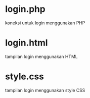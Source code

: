 # login.php
koneksi untuk login menggunakan PHP

# login.html
tampilan login menggunakan HTML

# style.css
tampilan login menggunakan style CSS
